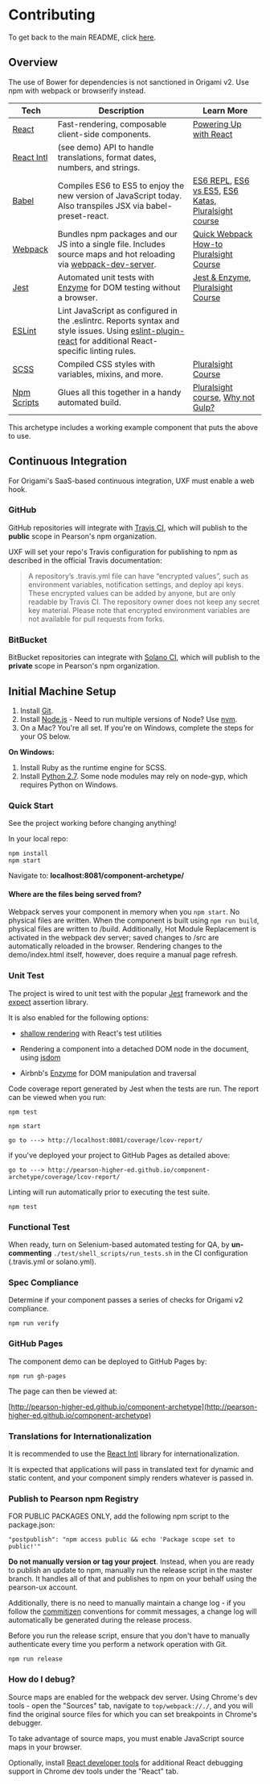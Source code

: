 # Contributing

To get back to the main README, click [here](README.md).

## Overview

The use of Bower for dependencies is not sanctioned in Origami v2. Use npm with webpack or browserify instead.

| **Tech** | **Description** |**Learn More**|
|----------|-------|---|
| [React](https://facebook.github.io/react/)  |   Fast-rendering, composable client-side components.    | [Powering Up with React](https://www.codeschool.com/courses/powering-up-with-react) |
| [React Intl](https://github.com/yahoo/react-intl/wiki) | (see demo) API to handle translations, format dates, numbers, and strings. | |
| [Babel](http://babeljs.io) |  Compiles ES6 to ES5 to enjoy the new version of JavaScript today. Also transpiles JSX via babel-preset-react. | [ES6 REPL](https://babeljs.io/repl/), [ES6 vs ES5](http://es6-features.org), [ES6 Katas](http://es6katas.org), [Pluralsight course](https://www.pluralsight.com/courses/javascript-fundamentals-es6)    |
| [Webpack](http://webpack.github.io) | Bundles npm packages and our JS into a single file. Includes source maps and hot reloading via [webpack-dev-server](https://webpack.github.io/docs/webpack-dev-server.html). | [Quick Webpack How-to](https://github.com/petehunt/webpack-howto) [Pluralsight Course](https://www.pluralsight.com/courses/webpack-fundamentals)|
| [Jest](https://facebook.github.io/jest/) | Automated unit tests with [Enzyme](http://airbnb.io/enzyme/) for DOM testing without a browser. | [Jest & Enzyme](https://www.codementor.io/vijayst/unit-testing-react-components-jest-or-enzyme-du1087lh8), [Pluralsight Course](https://www.pluralsight.com/courses/jest-mastering-react-testing) |
| [ESLint](http://eslint.org/) | Lint JavaScript as configured in the .eslintrc. Reports syntax and style issues. Using [eslint-plugin-react](https://github.com/yannickcr/eslint-plugin-react) for additional React-specific linting rules. | |
| [SCSS](http://sass-lang.com/documentation/file.SCSS_FOR_SASS_USERS.html) | Compiled CSS styles with variables, mixins, and more. | [Pluralsight Course](https://www.pluralsight.com/courses/better-css)|
| [Npm Scripts](https://docs.npmjs.com/misc/scripts) | Glues all this together in a handy automated build. | [Pluralsight course](https://www.pluralsight.com/courses/npm-build-tool-introduction), [Why not Gulp?](https://medium.com/@housecor/why-i-left-gulp-and-grunt-for-npm-scripts-3d6853dd22b8#.vtaziro8n)  |

This archetype includes a working example component that puts the above to use.

## Continuous Integration

For Origami's SaaS-based continuous integration, UXF must enable a web hook.

### GitHub

GitHub repositories will integrate with [Travis CI](https://travis-ci.org/Pearson-Higher-Ed/), which will publish to the
 **public** scope in Pearson's npm organization.

UXF will set your repo's Travis configuration for publishing to npm as described in the official Travis documentation:
>A repository’s .travis.yml file can have “encrypted values”, such as environment variables, notification settings, and 
>deploy api keys. These encrypted values can be added by anyone, but are only readable by Travis CI. The repository owner 
>does not keep any secret key material. Please note that encrypted environment variables are not available for pull requests 
>from forks.

### BitBucket

BitBucket repositories can integrate with [Solano CI](https://ci.solanolabs.com), which will publish to the **private**
scope in Pearson's npm organization.

## Initial Machine Setup
1. Install [Git](https://git-scm.com/downloads).
2. Install [Node.js](https://nodejs.org) - Need to run multiple versions of Node? Use [nvm](https://github.com/creationix/nvm).
3. On a Mac? You're all set. If you're on Windows, complete the steps for your OS below.

**On Windows:**

1. Install Ruby as the runtime engine for SCSS.
2. Install [Python 2.7](https://www.python.org/downloads/). Some node modules may rely on node-gyp, which requires Python on Windows.

### Quick Start

See the project working before changing anything!

In your local repo:

    npm install
    npm start

Navigate to: **localhost:8081/component-archetype/**

#### Where are the files being served from?

Webpack serves your component in memory when you `npm start`. No physical files are written. When the component is
built using `npm run build`, physical files are written to /build. Additionally, Hot Module Replacement is activated in 
the webpack dev server; saved changes to /src are automatically reloaded in the browser.  Rendering changes to the 
demo/index.html itself, however, does require a manual page refresh.

### Unit Test

The project is wired to unit test with the popular [Jest](https://facebook.github.io/jest/) framework and the [expect](https://github.com/mjackson/expect) assertion library.

It is also enabled for the following options:

- [shallow rendering](https://facebook.github.io/react/docs/test-utils.html#shallow-rendering) with React's test utilities

- Rendering a component into a detached DOM node in the document, using [jsdom](http://jaketrent.com/post/testing-react-with-jsdom/)

- Airbnb's [Enzyme](http://airbnb.io/enzyme/) for DOM manipulation and traversal

Code coverage report generated by Jest when the tests are run.  The report can be viewed when you run:

    npm test

    npm start

    go to ---> http://localhost:8081/coverage/lcov-report/

if you've deployed your project to GitHub Pages as detailed above:

    go to ---> http://pearson-higher-ed.github.io/component-archetype/coverage/lcov-report/

Linting will run automatically prior to executing the test suite.

    npm test

### Functional Test

When ready, turn on Selenium-based automated testing for QA, by **un-commenting** `./test/shell_scripts/run_tests.sh`
in the CI configuration (.travis.yml or solano.yml).

### Spec Compliance

Determine if your component passes a series of checks for Origami v2 compliance.

    npm run verify

### GitHub Pages

The component demo can be deployed to GitHub Pages by:

    npm run gh-pages

The page can then be viewed at:

  [http://pearson-higher-ed.github.io/component-archetype](http://pearson-higher-ed.github.io/component-archetype)

### Translations for Internationalization

It is recommended to use the [React Intl](https://github.com/yahoo/react-intl/wiki) library for internationalization.

It is expected that applications will pass in translated text for dynamic and static content, and your component simply 
renders whatever is passed in.

### Publish to Pearson npm Registry

FOR PUBLIC PACKAGES ONLY, add the following npm script to the package.json:

    "postpublish": "npm access public && echo 'Package scope set to public!'"

**Do not manually version or tag your project**. Instead, when you are ready to publish an update to npm, manually run
the release script in the master branch. It handles all of that and publishes to npm on your behalf using the
pearson-ux account.

Additionally, there is no need to manually maintain a change log - if you follow the
[commitizen](https://commitizen.github.io/cz-cli/) conventions for commit messages, a change log will automatically be
generated during the release process.

Before you run the release script, ensure that you don't have to manually authenticate every time you perform a network
operation with Git.

    npm run release

### How do I debug?

Source maps are enabled for the webpack dev server. Using Chrome's dev tools - open the "Sources" tab, navigate to
`top/webpack://./`, and you will find the original source files for which you can set breakpoints in Chrome's debugger.

To take advantage of source maps, you must enable JavaScript source maps in your browser.

Optionally, install [React developer tools](https://chrome.google.com/webstore/detail/react-developer-tools/fmkadmapgofadopljbjfkapdkoienihi?hl=en)
for additional React debugging support in Chrome dev tools under the "React" tab.
